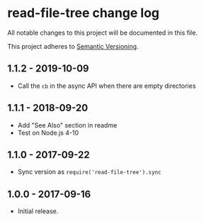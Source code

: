 # read-file-tree change log

All notable changes to this project will be documented in this file.

This project adheres to [Semantic Versioning](http://semver.org/).

## 1.1.2 - 2019-10-09
- Call the `cb` in the async API when there are empty directories

## 1.1.1 - 2018-09-20
- Add "See Also" section in readme
- Test on Node.js 4-10

## 1.1.0 - 2017-09-22
- Sync version as `require('read-file-tree').sync`

## 1.0.0 - 2017-09-16
- Initial release.

